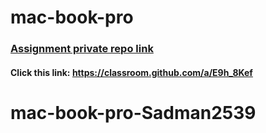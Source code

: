 # mac-book-pro
### [Assignment private repo link](https://classroom.github.com/a/E9h_8Kef)
#### Click this link: https://classroom.github.com/a/E9h_8Kef
# mac-book-pro-Sadman2539
